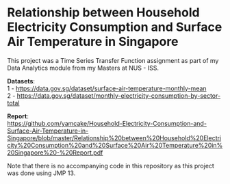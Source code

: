 # Relationship between Household Electricity Consumption and Surface Air Temperature in Singapore
This project was a Time Series Transfer Function assignment as part of my Data Analytics module from my Masters at NUS - ISS.

**Datasets**: <br />
1 - https://data.gov.sg/dataset/surface-air-temperature-monthly-mean<br />
2 - https://data.gov.sg/dataset/monthly-electricity-consumption-by-sector-total

**Report**: <br />
https://github.com/yamcake/Household-Electricity-Consumption-and-Surface-Air-Temperature-in-Singapore/blob/master/Relationship%20between%20Household%20Electricity%20Consumption%20and%20Surface%20Air%20Temperature%20in%20Singapore%20-%20Report.pdf

Note that there is no accompanying code in this repository as this project was done using JMP 13.
